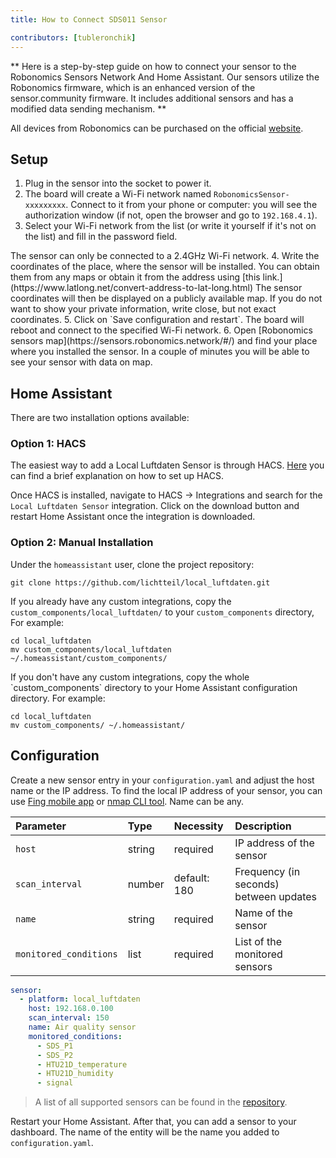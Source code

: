 ```yaml
---
title: How to Connect SDS011 Sensor

contributors: [tubleronchik]
---
```


** Here is a step-by-step guide on how to connect your sensor to the Robonomics Sensors Network And Home Assistant. 
Our sensors utilize the Robonomics firmware, which is an enhanced version of the sensor.community firmware. It includes additional sensors and has a modified data sending mechanism. **

<robo-wiki-note type="warning">  

All devices from Robonomics can be purchased on the official [website](https://robonomics.network/devices/).

</robo-wiki-note>

## Setup

1. Plug in the sensor into the socket to power it.
2. The board will create a Wi-Fi network named `RobonomicsSensor-xxxxxxxxx`. Connect to it from your phone or computer: you will see the authorization window (if not, open the browser and go to `192.168.4.1`).
3. Select your Wi-Fi network from the list (or write it yourself if it's not on the list) and fill in the password field.
<robo-wiki-note type="okay" title="INFO">
The sensor can only be connected to a 2.4GHz Wi-Fi network. 
</robo-wiki-note> 
<robo-wiki-picture src="sds-sensor-wifi.png"/>
4. Write the coordinates of the place, where the sensor will be installed. You can obtain them from any maps or obtain it from the address using [this link.](https://www.latlong.net/convert-address-to-lat-long.html)
<robo-wiki-note type="warning" title="WARNING">
The sensor coordinates will then be displayed on a publicly available map. If you do not want to show your private information, write close, but not exact coordinates.
</robo-wiki-note> 
5. Click on `Save configuration and restart`. The board will reboot and connect to the specified Wi-Fi network.
6. Open [Robonomics sensors map](https://sensors.robonomics.network/#/) and find your place where you installed the sensor. In a couple of minutes you will be able to see your sensor with data on map.
<robo-wiki-picture src="sds-sensor-map.png"/>

## Home Assistant 

There are two installation options available:

### Option 1: HACS

The easiest way to add a Local Luftdaten Sensor is through HACS. [Here](https://hacs.xyz/docs/setup/download/) you can find a brief explanation on how to set up HACS.

Once HACS is installed, navigate to HACS -> Integrations and search for the `Local Luftdaten Sensor` integration. Click on the download button and restart Home Assistant once the integration is downloaded.
<robo-wiki-picture src="sds-hacs.png"/>

### Option 2: Manual Installation

Under the `homeassistant` user, clone the project repository:

<code-helper copy>

  ```shell
  git clone https://github.com/lichtteil/local_luftdaten.git
  ```
</code-helper>

If you already have any custom integrations, copy the `custom_components/local_luftdaten/` to your `custom_components` directory, For example:

<code-helper copy>

  ```
  cd local_luftdaten
  mv custom_components/local_luftdaten ~/.homeassistant/custom_components/
  ```
</code-helper>
If you don't have any custom integrations, copy the whole `custom_components` directory to your Home Assistant configuration directory. For example:

<code-helper copy>

  ```
  cd local_luftdaten
  mv custom_components/ ~/.homeassistant/
  ```
</code-helper>

## Configuration

Create a new sensor entry in your `configuration.yaml` and adjust the host name or the IP address. To find the local IP address of your sensor, you can use [Fing mobile app](https://www.fing.com/products) or [nmap CLI tool](https://vitux.com/find-devices-connected-to-your-network-with-nmap/). Name can be any.

|Parameter              |Type    | Necessity    | Description
|:----------------------|:-------|:------------ |:------------
|`host`                 | string | required     | IP address of the sensor
|`scan_interval`        | number | default: 180 | Frequency (in seconds) between updates
|`name`                 | string | required     | Name of the sensor
|`monitored_conditions` | list   | required     | List of the monitored sensors

<code-helper copy>

  ```yaml
  sensor:
    - platform: local_luftdaten
      host: 192.168.0.100
      scan_interval: 150
      name: Air quality sensor
      monitored_conditions:
        - SDS_P1
        - SDS_P2
        - HTU21D_temperature
        - HTU21D_humidity
        - signal
  ```
</code-helper>

> A list of all supported sensors can be found in the [repository](https://github.com/lichtteil/local_luftdaten).

Restart your Home Assistant.
After that, you can add a sensor to your dashboard. The name of the entity will be the name you added to `configuration.yaml`.
<robo-wiki-picture src="sds-configuration-card.png"/>